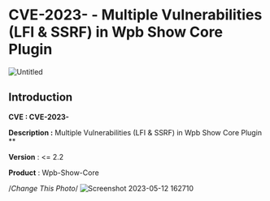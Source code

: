 # CVE-2023- - Multiple Vulnerabilities (LFI & SSRF) in Wpb Show Core Plugin

![Untitled](https://www.notion.so/xthemo/Recon-ea2a69a6251444309dc315681c5e01d2?pvs=4#62cdc443202345328e59285bf55b77a6)


## Introduction

**CVE : CVE-2023-**

**Description :**  Multiple Vulnerabilities (LFI & SSRF) in Wpb Show Core Plugin **

**Version** : <= 2.2

**Product** : Wpb-Show-Core

/*Change This Photo*/
![Screenshot 2023-05-12 162710](https://github.com/mohamedabdelhady933/CVEs-Analyzing/assets/73122852/6803ffd5-0aba-4a68-9e9f-8ea2448f4445)
